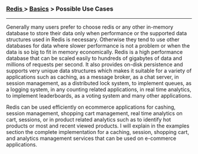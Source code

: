 


### [Redis ](../Redis.md) > [Basics](Basics.md) > Possible Use Cases
___


Generally many users prefer to choose redis or any other in-memory database to store their data only when performance or the supported data structures used in Redis is necessary. Otherwise they tend to use other databases for data where slower performance is not a problem or when the data is so big to fit in memory economically. 
Redis is a high performance database that can be scaled easily to hundreds of gigabytes of data and millions of requests per second. It also provides on-disk persistence and supports very unique data structures which makes it suitable for a variety of applications such as caching, as a message broker, as a chat server, in session management, as a distributed lock system, to implement queues, as a logging system, in any counting related applications,  in real time analytics, to implement leaderboards, as a voting system and many other applications.

Redis can be used efficiently on ecommerce applications for cashing, session management, shopping cart management, real time analytics on cart, sessions, or in product related analytics such as to identify hot products or most and recent viewed products. I will explain in the examples section the complete implementation for a caching, session, shopping cart, and analytics management services that can be used on e-commerce  applications.